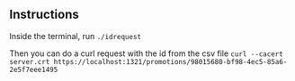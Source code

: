 ## Instructions

Inside the terminal, run
`./idrequest`

Then you can do a curl request with the id from the csv file
`curl --cacert server.crt https://localhost:1321/promotions/98015680-bf98-4ec5-85a6-2e5f7eee1495`